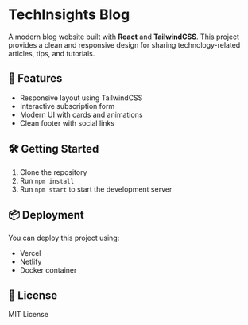 # TechInsights Blog

A modern blog website built with **React** and **TailwindCSS**. This project provides a clean and responsive design for sharing technology-related articles, tips, and tutorials.

## 🚀 Features

- Responsive layout using TailwindCSS
- Interactive subscription form
- Modern UI with cards and animations
- Clean footer with social links

## 🛠️ Getting Started

1. Clone the repository
2. Run `npm install`
3. Run `npm start` to start the development server

## 📦 Deployment

You can deploy this project using:
- Vercel
- Netlify
- Docker container

## 📝 License

MIT License